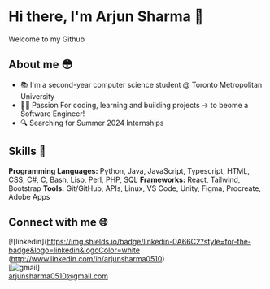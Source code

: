 # Hi there, I'm Arjun Sharma 👋
Welcome to my Github 

## About me 😳

- 📚 I'm a second-year computer science student @ Toronto Metropolitan University 
- 👨‍💻 Passion For coding, learning and building projects -> to beome a Software Engineer!
- 🔍 Searching for Summer 2024 Internships


## Skills 👾

**Programming Languages:** Python, Java, JavaScript, Typescript, HTML, CSS, C#, C, Bash, Lisp, Perl, PHP, SQL
**Frameworks:** React, Tailwind, Bootstrap
**Tools:** Git/GitHub, APIs, Linux, VS Code, Unity, Figma, Procreate, Adobe Apps

## Connect with me 🌐

[![linkedin](https://img.shields.io/badge/linkedin-0A66C2?style=for-the-badge&logo=linkedin&logoColor=white (http://www.linkedin.com/in/arjunsharma0510)
<br>
[![gmail](https://img.shields.io/badge/Gmail-D14836?style=for-the-badge&logo=gmail&logoColor=white)] <br>
arjunsharma0510@gmail.com


<!--
**arj5/arj5** is a ✨ _special_ ✨ repository because its `README.md` (this file) appears on your GitHub profile.

Here are some ideas to get you started:

 - 🔭 I’m currently working on ...
- 🌱 I’m currently learning ...
- 👯 I’m looking to collaborate on ...
- 🤔 I’m looking for help with ...
- 💬 Ask me about ...
- 📫 How to reach me: ...
- 😄 Pronouns: ...
- ⚡ Fun fact: ...
-->
